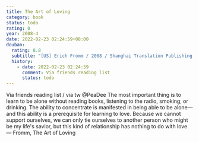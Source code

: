 ```yaml
---
title: The Art of Loving
category: book
status: todo
rating: 0
year: 2008-4
date: 2022-02-23 02:24:59+08:00
douban:
  rating: 8.8
  subtitle: "[US] Erich Fromm / 2008 / Shanghai Translation Publishing House"
  history:
    - date: 2022-02-23 02:24:59
      comment: Via friends reading list
      status: todo
---
```


Via friends reading list / via tw @PeaDee The most important thing is to learn to be alone without reading books, listening to the radio, smoking, or drinking. The ability to concentrate is manifested in being able to be alone— and this ability is a prerequisite for learning to love. Because we cannot support ourselves, we can only tie ourselves to another person who might be my life's savior, but this kind of relationship has nothing to do with love. — Fromm, The Art of Loving
